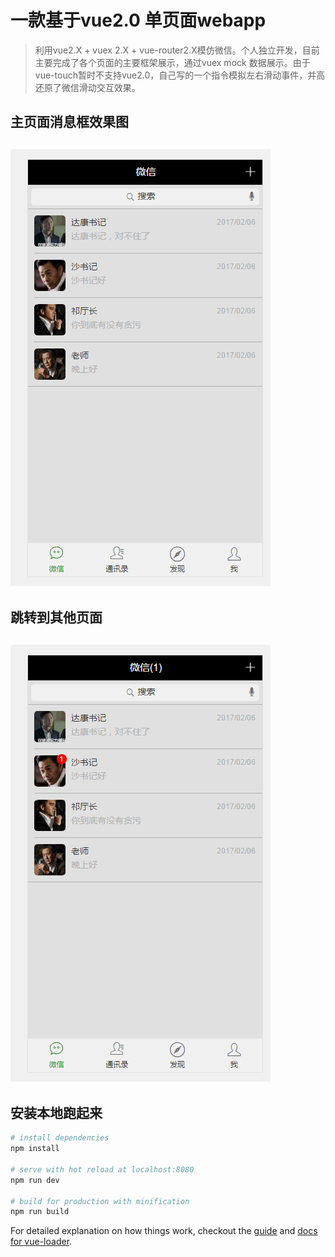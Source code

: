 # 一款基于vue2.0 单页面webapp

> 利用vue2.X + vuex 2.X + vue-router2.X模仿微信。个人独立开发，目前主要完成了各个页面的主要框架展示，通过vuex mock 数据展示。由于vue-touch暂时不支持vue2.0，自己写的一个指令模拟左右滑动事件，并高还原了微信滑动交互效果。
## 主页面消息框效果图
## ![初稿交互图](./static/homepage.gif)

## 跳转到其他页面
## ![其他页面](./static/gopage.gif)
## 安装本地跑起来

``` bash
# install dependencies
npm install

# serve with hot reload at localhost:8080
npm run dev

# build for production with minification
npm run build

```

For detailed explanation on how things work, checkout the [guide](http://vuejs-templates.github.io/webpack/) and [docs for vue-loader](http://vuejs.github.io/vue-loader).
